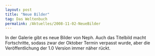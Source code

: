 ```yaml
---
layout: post
title: "Neue Bilder"
tag: Das Weltenbuch
permalink: /Aktuelles/2008-11-02-NeueBilder
---
```



In der Galerie gibt es neue Bilder von Neph. Auch das Titelbild macht Fortschritte, sodass zwar der Oktober Termin verpasst wurde, aber die Veröffentlichung der 1.0 Version immer näher rückt.
